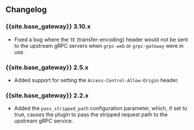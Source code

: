 ## Changelog

### {{site.base_gateway}} 3.10.x
* Fixed a bug where the `TE` (transfer-encoding) header would not be sent to the upstream gRPC servers when `grpc-web` or `grpc-gateway` were in use.

### {{site.base_gateway}} 2.5.x
* Added support for setting the `Access-Control-Allow-Origin` header.

### {{site.base_gateway}} 2.2.x
* Added the `pass_stripped_path` configuration parameter, which, if set to true, causes the plugin to pass the stripped request path to the upstream gRPC service.
